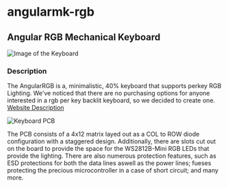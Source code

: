 # angularmk-rgb
## Angular RGB Mechanical Keyboard

![Image of the Keyboard](https://angularmk.xyz/img/product-header.jpg)

### Description

The AngularRGB is a, minimalistic, 40% keyboard that supports perkey RGB Lighting. We've noticed that there are no purchasing options for anyone interested in a rgb per key backlit keyboard, so we decided to create one.
[Website Description](https://angularmk.xyz/angular-rgb/)

![Keyboard PCB](https://angularmk.xyz/img/Angular_RGB1.jpg)

The PCB consists of a 4x12 matrix layed out as a COL to ROW diode configuration with a staggered design. Additionally, there are slots cut out on the board to provide the space for the WS2812B-Mini RGB LEDs that provide the lighting. There are also numerous protection features, such as ESD protections for both the data lines aswell as the power lines; fueses protecting the precious microcontroller in a case of short circuit; and many more.

